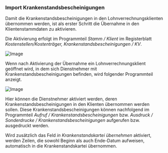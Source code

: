 ### Import Krankenstandsbescheinigungen

Damit die Krankenstandsbescheinigungen in den Lohnverrechnungsklienten übernommen werden, ist als erster Schritt die Übernahme in den Klientenstammdaten zu aktivieren.

Die Aktivierung erfolgt im Programmteil *Stamm / Klient* im Registerblatt *Kostenstellen/Kostenträger, Krankenstandsbescheinigungen / KV*.

![Image](<img/image71.png>)

Wenn nach Aktivierung der Übernahme ein Lohnverrechnungsklient geöffnet wird, in dem sich Dienstnehmer mit Krankenstandsbescheinigungen befinden, wird folgender Programmteil anzeigt.

![Image](<img/image199.png>)

Hier können die Dienstnehmer aktiviert werden, deren Krankenstandsbescheinigungen in den Klienten übernommen werden sollen. Diese Krankenstandsbescheinigungen können nachfolgend im Programmteil *Aufruf / Krankenstandsbescheinigungen* bzw. *Ausdruck / Sonderdrucke / Krankenstandsbescheinigungen* aufgerufen bzw. ausgedruckt werden.

Wird zusätzlich das Feld *in Krankenstandskartei übernehmen* aktiviert, werden Zeilen, die sowohl Beginn als auch Ende-Datum aufweisen, automatisch in die Krankenstandskartei übernommen.